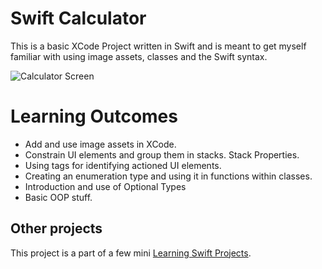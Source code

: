 # Swift Calculator

This is a basic XCode Project written in Swift and is meant to get myself familiar with using image assets, classes and the Swift syntax.

![Calculator Screen]()

# Learning Outcomes

- Add and use image assets in XCode.
- Constrain UI elements and group them in stacks. Stack Properties.
- Using tags for identifying actioned UI elements.
- Creating an enumeration type and using it in functions within classes.
- Introduction and use of Optional Types
- Basic OOP stuff.

## Other projects

This project is a part of a few mini [Learning Swift Projects](https://github.com/dragosrobertn/LearningSwiftProjects).

